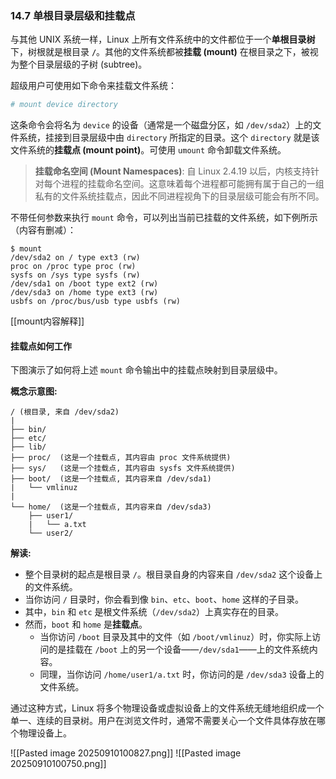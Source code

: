 ### **14.7 单根目录层级和挂载点**

与其他 UNIX 系统一样，Linux 上所有文件系统中的文件都位于一个**单根目录树**下，树根就是根目录 **`/`**。其他的文件系统都被**挂载 (mount)** 在根目录之下，被视为整个目录层级的子树 (subtree)。

超级用户可使用如下命令来挂载文件系统：

```bash
# mount device directory
```

这条命令会将名为 `device` 的设备（通常是一个磁盘分区，如 `/dev/sda2`）上的文件系统，挂接到目录层级中由 `directory` 所指定的目录。这个 `directory` 就是该文件系统的**挂载点 (mount point)**。可使用 `umount` 命令卸载文件系统。

> **挂载命名空间 (Mount Namespaces)**:
> 自 Linux 2.4.19 以后，内核支持针对每个进程的挂载命名空间。这意味着每个进程都可能拥有属于自己的一组私有的文件系统挂载点，因此不同进程视角下的目录层级可能会有所不同。

不带任何参数来执行 `mount` 命令，可以列出当前已挂载的文件系统，如下例所示（内容有删减）：

```
$ mount
/dev/sda2 on / type ext3 (rw)
proc on /proc type proc (rw)
sysfs on /sys type sysfs (rw)
/dev/sda1 on /boot type ext2 (rw)
/dev/sda3 on /home type ext3 (rw)
usbfs on /proc/bus/usb type usbfs (rw)
```

[[mount内容解释]]
#### **挂载点如何工作**

下图演示了如何将上述 `mount` 命令输出中的挂载点映射到目录层级中。

**概念示意图:**

```
/ (根目录, 来自 /dev/sda2)
|
├── bin/
├── etc/
├── lib/
├── proc/  (这是一个挂载点, 其内容由 proc 文件系统提供)
├── sys/   (这是一个挂载点, 其内容由 sysfs 文件系统提供)
├── boot/  (这是一个挂载点, 其内容来自 /dev/sda1)
|   └── vmlinuz
|
└── home/  (这是一个挂载点, 其内容来自 /dev/sda3)
    ├── user1/
    |   └── a.txt
    └── user2/
```

**解读:**

  * 整个目录树的起点是根目录 `/`。根目录自身的内容来自 `/dev/sda2` 这个设备上的文件系统。
  * 当你访问 `/` 目录时，你会看到像 `bin`、`etc`、`boot`、`home` 这样的子目录。
  * 其中，`bin` 和 `etc` 是根文件系统（`/dev/sda2`）上真实存在的目录。
  * 然而，`boot` 和 `home` 是**挂载点**。
      * 当你访问 `/boot` 目录及其中的文件（如 `/boot/vmlinuz`）时，你实际上访问的是挂载在 `/boot` 上的另一个设备——`/dev/sda1`——上的文件系统内容。
      * 同理，当你访问 `/home/user1/a.txt` 时，你访问的是 `/dev/sda3` 设备上的文件系统。

通过这种方式，Linux 将多个物理设备或虚拟设备上的文件系统无缝地组织成一个单一、连续的目录树。用户在浏览文件时，通常不需要关心一个文件具体存放在哪个物理设备上。

![[Pasted image 20250910100827.png]]
![[Pasted image 20250910100750.png]]

